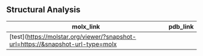 ## Structural Analysis
| molx_link | pdb_link |
| --- | --- |
| [test](https://molstar.org/viewer/?snapshot-url=https://&snapshot-url-type=molx

